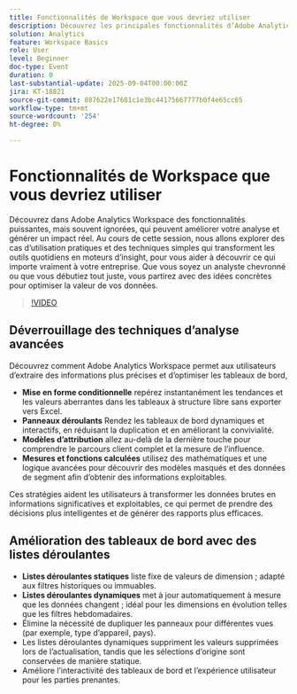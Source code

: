 ```yaml
---
title: Fonctionnalités de Workspace que vous devriez utiliser
description: Découvrez les principales fonctionnalités d’Adobe Analytics Workspace (mise en forme conditionnelle, listes déroulantes, modèles d’attribution et mesures calculées) pour obtenir des informations plus précises.
solution: Analytics
feature: Workspace Basics
role: User
level: Beginner
doc-type: Event
duration: 0
last-substantial-update: 2025-09-04T00:00:00Z
jira: KT-18821
source-git-commit: 887622e17681c1e3bc44175667777b0f4e65cc65
workflow-type: tm+mt
source-wordcount: '254'
ht-degree: 0%

---
```



# Fonctionnalités de Workspace que vous devriez utiliser

Découvrez dans Adobe Analytics Workspace des fonctionnalités puissantes, mais souvent ignorées, qui peuvent améliorer votre analyse et générer un impact réel. Au cours de cette session, nous allons explorer des cas d’utilisation pratiques et des techniques simples qui transforment les outils quotidiens en moteurs d’insight, pour vous aider à découvrir ce qui importe vraiment à votre entreprise. Que vous soyez un analyste chevronné ou que vous débutiez tout juste, vous partirez avec des idées concrètes pour optimiser la valeur de vos données.

>[!VIDEO](https://video.tv.adobe.com/v/3471253/?learn=on&enablevpops&captions=fre_fr)

## Déverrouillage des techniques d’analyse avancées

Découvrez comment Adobe Analytics Workspace permet aux utilisateurs d’extraire des informations plus précises et d’optimiser les tableaux de bord,

* **Mise en forme conditionnelle** repérez instantanément les tendances et les valeurs aberrantes dans les tableaux à structure libre sans exporter vers Excel.
* **Panneaux déroulants** Rendez les tableaux de bord dynamiques et interactifs, en réduisant la duplication et en améliorant la convivialité.
* **Modèles d’attribution** allez au-delà de la dernière touche pour comprendre le parcours client complet et la mesure de l’influence.
* **Mesures et fonctions calculées** utilisez des mathématiques et une logique avancées pour découvrir des modèles masqués et des données de segment afin d’obtenir des informations exploitables.

Ces stratégies aident les utilisateurs à transformer les données brutes en informations significatives et exploitables, ce qui permet de prendre des décisions plus intelligentes et de générer des rapports plus efficaces.

## Amélioration des tableaux de bord avec des listes déroulantes

* **Listes déroulantes statiques** liste fixe de valeurs de dimension ; adapté aux filtres historiques ou immuables.
* **Listes déroulantes dynamiques** met à jour automatiquement à mesure que les données changent ; idéal pour les dimensions en évolution telles que les filtres hebdomadaires.
* Élimine la nécessité de dupliquer les panneaux pour différentes vues (par exemple, type d’appareil, pays).
* Les listes déroulantes dynamiques suppriment les valeurs supprimées lors de l’actualisation, tandis que les sélections d’origine sont conservées de manière statique.
* Améliore l’interactivité des tableaux de bord et l’expérience utilisateur pour les parties prenantes.
